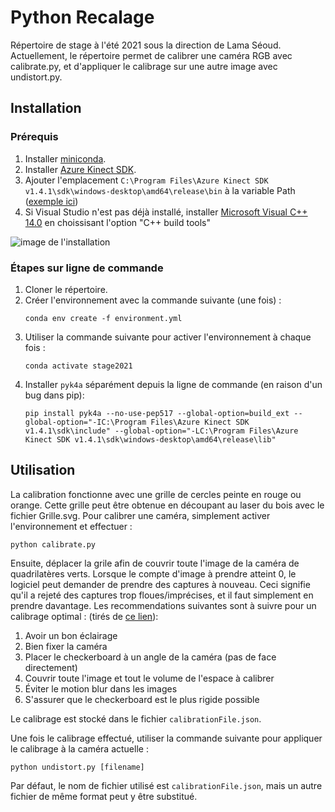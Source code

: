 # Python Recalage

Répertoire de stage à l'été 2021 sous la direction de Lama Séoud.
Actuellement, le répertoire permet de calibrer une caméra RGB avec calibrate.py, et d'appliquer le calibrage sur une autre image avec undistort.py.

## Installation

### Prérequis
1. Installer [miniconda](https://docs.conda.io/en/latest/miniconda.html).
1. Installer [Azure Kinect SDK](https://github.com/microsoft/Azure-Kinect-Sensor-SDK/blob/develop/docs/usage.md).
1. Ajouter l'emplacement `C:\Program Files\Azure Kinect SDK v1.4.1\sdk\windows-desktop\amd64\release\bin` à la variable Path ([exemple ici](https://www.architectryan.com/2018/03/17/add-to-the-path-on-windows-10/))
3. Si Visual Studio n'est pas déjà installé, installer [Microsoft Visual C++ 14.0](https://visualstudio.microsoft.com/visual-cpp-build-tools) en choissisant l'option "C++ build tools" 

![image de l'installation](https://docs.microsoft.com/en-us/answers/storage/attachments/34873-10262.png "")

### Étapes sur ligne de commande
1. Cloner le répertoire.
1. Créer l'environnement avec la commande suivante (une fois) : 
    ```
    conda env create -f environment.yml
    ```
1. Utiliser la commande suivante pour activer l'environnement à chaque fois :
    ```
    conda activate stage2021 
    ```
1. Installer `pyk4a` séparément depuis la ligne de commande (en raison d'un bug dans pip):
    ```
    pip install pyk4a --no-use-pep517 --global-option=build_ext --global-option="-IC:\Program Files\Azure Kinect SDK v1.4.1\sdk\include" --global-option="-LC:\Program Files\Azure Kinect SDK v1.4.1\sdk\windows-desktop\amd64\release\lib"
    ```


## Utilisation

La calibration fonctionne avec une grille de cercles peinte en rouge ou orange.
Cette grille peut être obtenue en découpant au laser du bois avec le fichier Grille.svg.
Pour calibrer une caméra, simplement activer l'environnement et effectuer :
```
python calibrate.py
```
Ensuite, déplacer la grile afin de couvrir toute l'image de la caméra de quadrilatères verts.
Lorsque le compte d'image à prendre atteint 0, le logiciel peut demander de prendre des captures à nouveau.
Ceci signifie qu'il a rejeté des captures trop floues/imprécises, et il faut simplement en prendre davantage.
Les recommendations suivantes sont à suivre pour un calibrage optimal : (tirés de [ce lien](https://stackoverflow.com/questions/12794876/how-to-verify-the-correctness-of-calibration-of-a-webcam/12821056#12821056)):
1. Avoir un bon éclairage
2. Bien fixer la caméra
3. Placer le checkerboard à un angle de la caméra (pas de face directement)
4. Couvrir toute l'image et tout le volume de l'espace à calibrer
5. Éviter le motion blur dans les images
6. S'assurer que le checkerboard est le plus rigide possible

Le calibrage est stocké dans le fichier `calibrationFile.json`.

Une fois le calibrage effectué, utiliser la commande suivante pour appliquer le calibrage à la caméra actuelle :
```
python undistort.py [filename]
```
Par défaut, le nom de fichier utilisé est `calibrationFile.json`, mais un autre fichier de même format peut y être substitué.
